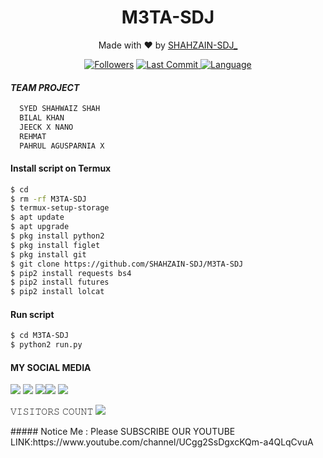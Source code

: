 <h1 align="center">
  M3TA-SDJ
</h1>
</div>
<p align="center">
  Made with ❤️ by <a href="https://www.facebook.com/HATERZKAABUUGZAINI2">SHAHZAIN-SDJ_</a>
</p>
<p align="center">

<a href="https://github.com/SHAHZAIN-SDJ/followers">
<img title="Followers" src="https://img.shields.io/github/followers/SHAHZAIN-SDJ?label=Followers&color=blue&style=flat-square"></a>
<a href="https://github.com/SHAHZAIN-SDJ/termux-style/stargazers/">
  <a href="https://github.com/SHAHZAIN-SDJ/M3TA-SDJ">
    <img alt="Last Commit" src="https://img.shields.io/github/last-commit/SHAHZAIN-SDJ/SDJ-PRO2.svg"/>
  </a>
  <a href="https://github.com/SHAHZAIN-SDJ/M3TA-SDJ">
    <img alt="Language" src="https://img.shields.io/github/languages/count/SHAHZAIN-SDJ/M3TA-SDJ.svg"/>

  </a>
</div>
<p align="center">

#### *TEAM PROJECT*
```bash
  SYED SHAHWAIZ SHAH
  BILAL KHAN
  JEECK X NANO
  REHMAT
  PAHRUL AGUSPARNIA X
  ```
#### Install script on Termux
```bash
$ cd
$ rm -rf M3TA-SDJ
$ termux-setup-storage
$ apt update 
$ apt upgrade
$ pkg install python2
$ pkg install figlet
$ pkg install git
$ git clone https://github.com/SHAHZAIN-SDJ/M3TA-SDJ
$ pip2 install requests bs4
$ pip2 install futures
$ pip2 install lolcat
```
#### Run script
```bash
$ cd M3TA-SDJ
$ python2 run.py
```
#### MY SOCIAL MEDIA

[![](https://img.shields.io/badge/Github-black?logo=Github&logoColor=black&labelColor=white)](https://github.com/SHAHZAIN-SDJ) [![](https://img.shields.io/badge/Twitter-blue?logo=Twitter&logoColor=White&labelColor=white)](https://mobile.twitter.com/sdj)
[![](https://img.shields.io/badge/Facebook-blue?logo=Facebook&logoColor=blue&labelColor=white)](https://www.facebook.com/HATERZKAABUUGZAINI2)[![](https://img.shields.io/badge/Instagram-red?logo=Instagram&logoColor=red&labelColor=white)](https://www.instagram.com/sdj/) [![](https://img.shields.io/badge/Whatsapp-CHAT-red?logo=Whatsapp&logoColor=Brightgreen&labelColor=white)](https://wa.me/923417264556?text=Asalamualaikum+bro)

𝚅𝙸𝚂𝙸𝚃𝙾𝚁𝚂 𝙲𝙾𝚄𝙽𝚃
 <img src="https://profile-counter.glitch.me/SHAHZAIN-SDJ/count.svg" />
</p>
##### Notice Me : Please SUBSCRIBE OUR YOUTUBE 
LINK:https://www.youtube.com/channel/UCgg2SsDgxcKQm-a4QLqCvuA
